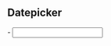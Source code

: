 ## Datepicker

<span id="rootDatepicker"></span> -
 <span id="rootDatepicker1"></span>
<input type="text" id="rootDatepicker2">
<!-- ### Usage -->

